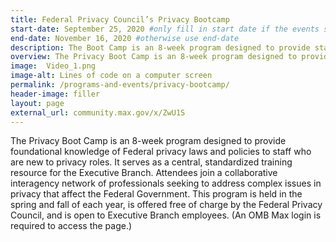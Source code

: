 ```yaml
---
title: Federal Privacy Council’s Privacy Bootcamp
start-date: September 25, 2020 #only fill in start date if the events spans multiple days
end-date: November 16, 2020 #otherwise use end-date
description: The Boot Camp is an 8-week program designed to provide staff who are new to the Federal privacy profession with a core foundation of knowledge of Federal privacy laws and policies. It serves as a central standardized training resource for Federal agencies. In addition, Boot Camp attendees join a collaborative and cooperative inter-agency network of privacy professionals as they learn and become the next generation of Federal employees seeking to address complex issues in privacy that affect the Federal Government. This program is held in the spring and fall of each year, offered free of cost by the Federal Privacy Council, and open to Federal employees.
overview: The Privacy Boot Camp is an 8-week program designed to provide foundational knowledge of Federal privacy laws and policies to staff who are new to privacy roles. It serves as a central, standardized training resource for the Executive Branch. Attendees join a collaborative interagency network of professionals seeking to address complex issues in privacy that affect the Federal Government. This program is held in the spring and fall of each year, is offered free of charge by the Federal Privacy Council, and is open to Executive Branch employees. (An OMB Max login is required to access the page.)
image:  Video_1.png
image-alt: Lines of code on a computer screen
permalink: /programs-and-events/privacy-bootcamp/
header-image: filler
layout: page
external_url: community.max.gov/x/ZwU1S
---
```

The Privacy Boot Camp is an 8-week program designed to provide foundational knowledge of Federal privacy laws and policies to staff who are new to privacy roles. It serves as a central, standardized training resource for the Executive Branch. Attendees join a collaborative interagency network of professionals seeking to address complex issues in privacy that affect the Federal Government. This program is held in the spring and fall of each year, is offered free of charge by the Federal Privacy Council, and is open to Executive Branch employees. (An OMB Max login is required to access the page.)
